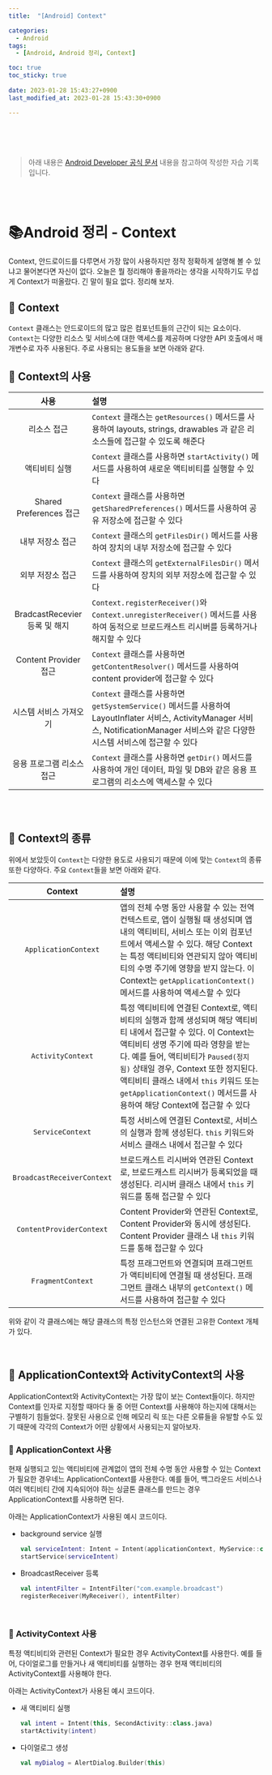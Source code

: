 ```yaml
---
title:  "[Android] Context"

categories:
  - Android
tags:
  - [Android, Android 정리, Context]

toc: true
toc_sticky: true
 
date: 2023-01-28 15:43:27+0900
last_modified_at: 2023-01-28 15:43:30+0900

---
```


<br>
<br>
<br>

> 아래 내용은 [Android Developer 공식 문서](https://developer.android.com/reference/android/content/Context) 내용을 참고하여 작성한 자습 기록입니다.

<br>
<br>

# 📚Android 정리 - Context

Context, 안드로이드를 다루면서 가장 많이 사용하지만 정작 정확하게 설명해 볼 수 있냐고 물어본다면 자신이 없다. 오늘은 뭘 정리해야 좋을까라는 생각을 시작하기도 무섭게 Context가 떠올랐다. 긴 말이 필요 없다. 정리해 보자.

## 📔 Context

`Context` 클래스는 안드로이드의 많고 많은 컴포넌트들의 근간이 되는 요소이다. `Context`는 다양한 리소스 및 서비스에 대한 액세스를 제공하며 다양한 API 호출에서 매개변수로 자주 사용된다. 주로 사용되는 용도들을 보면 아래와 같다.

## 📔 Context의 사용

|**사용**|설명|
|:---:|:---|
|리소스 접근|`Context` 클래스는 `getResources()` 메서드를 사용하여 layouts, strings, drawables 과 같은 리소스들에 접근할 수 있도록 해준다|
|액티비티 실행|`Context` 클래스를 사용하면 `startActivity()` 메서드를 사용하여 새로운 액티비티를 실행할 수 있다|
|Shared Preferences 접근|`Context` 클래스를 사용하면 `getSharedPreferences()` 메서드를 사용하여 공유 저장소에 접근할 수 있다|
|내부 저장소 접근|`Context` 클래스의 `getFilesDir()` 메서드를 사용하여 장치의 내부 저장소에 접근할 수 있다|
|외부 저장소 접근|`Context` 클래스의 `getExternalFilesDir()` 메서드를 사용하여 장치의 외부 저장소에 접근할 수 있다|
|BradcastRecevier 등록 및 해지|`Context.registerReceiver()`와 `Context.unregisterReceiver()` 메서드를 사용하여 동적으로 브로드캐스트 리시버를 등록하거나 해지할 수 있다|
|Content Provider 접근|`Context` 클래스를 사용하면 `getContentResolver()` 메서드를 사용하여 content provider에 접근할 수 있다|
|시스템 서비스 가져오기|`Context` 클래스를 사용하면 `getSystemService()` 메서드를 사용하여 LayoutInflater 서비스, ActivityManager 서비스, NotificationManager 서비스와 같은 다양한 시스템 서비스에 접근할 수 있다|
|응용 프로그램 리소스 접근|`Context` 클래스를 사용하면 `getDir()` 메서드를 사용하여 개인 데이터, 파일 및 DB와 같은 응용 프로그램의 리소스에 액세스할 수 있다|

<br>
<br>

## 📔 Context의 종류

위에서 보았듯이 `Context`는 다양한 용도로 사용되기 때문에 이에 맞는 `Context`의 종류 또한 다양하다. 주요 `Context`들을 보면 아래와 같다.

|**Context**|설명|
|:---:|:---|
|`ApplicationContext`|앱의 전체 수명 동안 사용할 수 있는 전역 컨텍스트로, 앱이 실행될 때 생성되며 앱 내의 액티비티, 서비스 또는 이외 컴포넌트에서 액세스할 수 있다. 해당 Context는 특정 액티비티와 연관되지 않아 액티비티의 수명 주기에 영향을 받지 않는다. 이 Context는 `getApplicationContext()` 메서드를 사용하여 액세스할 수 있다|
|`ActivityContext`|특정 액티비티에 연결된 Context로, 액티비티의 실행과 함께 생성되며 해당 액티비티 내에서 접근할 수 있다. 이 Context는 액티비티 생명 주기에 따라 영향을 받는다. 예를 들어, 액티비티가 `Paused(정지됨)` 상태일 경우, Context 또한 정지된다. 액티비티 클래스 내에서 `this` 키워드 또는 `getApplicationContext()` 메서드를 사용하여 해당 Context에 접근할 수 있다|
|`ServiceContext`|특정 서비스에 연결된 Context로, 서비스의 실행과 함께 생성된다. `this` 키워드와 서비스 클래스 내에서 접근할 수 있다|
|`BroadcastReceiverContext`|브로드캐스트 리시버와 연관된 Context로, 브로드캐스트 리시버가 등록되었을 때 생성된다. 리시버 클래스 내에서 `this` 키워드를 통해 접근할 수 있다|
|`ContentProviderContext`|Content Provider와 연관된 Context로, Content Provider와 동시에 생성된다. Content Provider 클래스 내 `this` 키워드를 통해 접근할 수 있다|
|`FragmentContext`|특정 프래그먼트와 연결되며 프래그먼트가 액티비티에 연결될 때 생성된다. 프래그먼트 클래스 내부의 `getContext()` 메서드를 사용하여 접근할 수 있다|

위와 같이 각 클래스에는 해당 클래스의 특정 인스턴스와 연결된 고유한 Context 개체가 있다.

<br>

## 📔 ApplicationContext와 ActivityContext의 사용

ApplicationContext와 ActivityContext는 가장 많이 보는 Context들이다. 하지만 Context를 인자로 지정할 때마다 둘 중 어떤 Context를 사용해야 하는지에 대해서는 구별하기 힘들었다. 잘못된 사용으로 인해 메모리 릭 또는 다른 오류들을 유발할 수도 있기 때문에 각각의 Context가 어떤 상황에서 사용되는지 알아보자.

### 📖 ApplicationContext 사용
현재 실행되고 있는 액티비티에 관계없이 앱의 전체 수명 동안 사용할 수 있는 Context가 필요한 경우네느 ApplicationContext를 사용한다. 예를 들어, 백그라운드 서비스나 여러 액티비티 간에 지속되어야 하는 싱글톤 클래스를 만드는 경우 ApplicationContext를 사용하면 된다.

아래는 ApplicationContext가 사용된 예시 코드이다.

* background service 실행

    ```kotlin
    val serviceIntent: Intent = Intent(applicationContext, MyService::class.java)
    startService(serviceIntent)
    ```
* BroadcastReceiver 등록

    ```kotlin
    val intentFilter = IntentFilter("com.example.broadcast")
    registerReceiver(MyReceiver(), intentFilter)
    ```

<br>

### 📖 ActivityContext 사용
특정 액티비티와 관련된 Context가 필요한 경우 ActivityContext를 사용한다. 예를 들어, 다이얼로그를 만들거나 새 액티비티를 실행하는 경우 현재 액티비티의 ActivityContext를 사용해야 한다.

아래는 ActivityContext가 사용된 예시 코드이다.

* 새 액티비티 실행

    ```kotlin
    val intent = Intent(this, SecondActivity::class.java)
    startActivity(intent)
    ```
* 다이얼로그 생성

    ```kotlin
    val myDialog = AlertDialog.Builder(this)
    ```